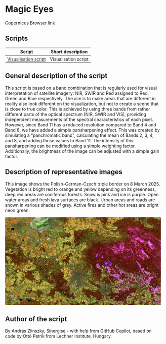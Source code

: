 # Magic Eyes

[Copernicus Browser link]()

## Scripts

| Script                                      | Short description    |
| ------------------------------------------- | -------------------- |
| [Visualisation script](./scripts/script.js) | Visualisation script |

## General description of the script

This script is based on a band combination that is regularly used for visual interpretation of satellite imagery: NIR, SWIR and Red assigned to Red, Green and Blue respectively. The aim is to make areas that are different in reality also look different on the visualization, but not to create a scene that is close to true color. This is achieved by using three bands from rather different parts of the optical spectrum (NIR, SWIR and VIS), providing independent measurements of the spectral characteristics of each pixel. However, since Band 11 has a reduced resolution compared to Band 4 and Band 8, we have added a simple pansharpening effect.
This was created by simulating a "panchromatic band", calculating the mean of Bands 2, 3, 4, and 8, and adding those values to Band 11. The intensity of this pansharpening can be modified using a simple weighting factor.
Additionally, the brightness of the image can be adjusted with a simple gain factor.

## Description of representative images

This image shows the Polish-German-Czech triple border on 8 March 2025. Vegetation is bright red to orange and yellow depending on its greenness, deep red areas are coniferous forests. Snow is pink and ice is purple. Open water areas and fresh lava surfaces are black. Urban areas and roads are shown in various shades of grey. Active fires and other hot areas are bright neon green.

!['Sentinel-2 Magic Eye custom script image from 8 March 2025'](./figs/liberec.jpg)

## Author of the script

By András Zlinszky, Sinergise - with help from GitHub Copilot, based on code by Ottó Petrik from Lechner Institute, Hungary.
